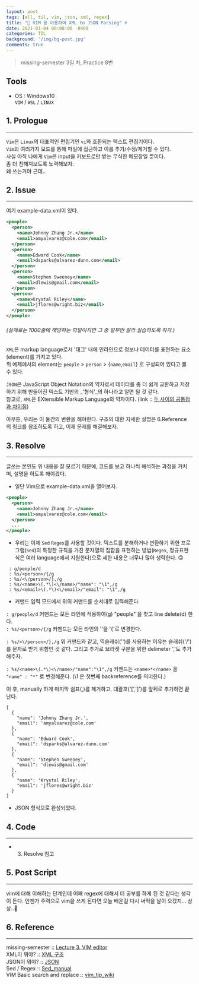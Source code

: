 ```yaml
---
layout: post
tags: [all, til, vim, json, xml, regex]
title: "🌋 VIM 을 이용하여 XML to JSON Parsing" # 
date: 2021-01-04 00:00:00 -0400
categories: TIL
background: '/img/bg-post.jpg'
comments: true
---
```

> missing-semester 3일 차, Practice 8번

## Tools
- OS : Windows10  
`VIM` / `WSL` / `LINUX`

## 1. Prologue
---
`Vim`은 `Linux`의 대표적인 편집기인 `vi`와 호환되는 텍스트 편집기이다.  
`Vim`의 여러가지 모드를 통해 파일에 접근하고 이를 추가/수정/제거할 수 있다.  
사실 아직 나에게 `Vim`은 input을 키보드로만 받는 무식한 메모장일 뿐이다.  
좀 더 친해져보도록 노력해보자.  
왜 쓰는거야 근데..

## 2. Issue
---
여기 example-data.xml이 있다.
```xml
<people>
  <person>
    <name>Johnny Zhang Jr.</name>
    <email>amyalvarez@cole.com</email>
  </person>
  <person>
    <name>Edward Cook</name>
    <email>dsparks@alvarez-dunn.com</email>
  </person>
  <person>
    <name>Stephen Sweeney</name>
    <email>dlewis@gmail.com</email>
  </person>
  <person>
    <name>Krystal Riley</name>
    <email>jflores@wright.biz</email>
  </person>
</people>
```
###### _(실제로는 1000줄에 해당하는 파일이지만 그 중 일부만 잘라 실습하도록 하자.)_
`XML`은 markup language로서 '태그' 내에 인라인으로 정보나 데이터를 표현하는 요소(element)를 가지고 있다.  
위 예제에서의 element는 `people` > `person` >  {`name`,`email`} 로 구성되어 있다고 볼 수 있다.  

`JSON`은 JavaScript Object Notation의 약자로서 데이터를 좀 더 쉽게 교환하고 저장하기 위해 만들어진 텍스트 기반의 _'형식'_의 하나라고 알면 될 것 같다.  
참고로, `XML`은 EXtensible Markup Language의 약자이다. (link :: [두 사이의 공통점과 차이점](!http://www.tcpschool.com/json/json_intro_xml))

아무튼, 우리는 이 둘간의 변환을 해야한다. 구조의 대한 자세한 설명은 6.Reference 의 링크를 참조하도록 하고, 이제 문제를 해결해보자.

## 3. Resolve
---
글쓰는 본인도 위 내용을 잘 모르기 때문에, 코드를 보고 하나씩 해석하는 과정을 거치며, 설명을 하도록 해야겠다.
- 일단 Vim으로 example-data.xml을 열어보자.  

```xml
<people>
  <person>
    <name>Johnny Zhang Jr.</name>
    <email>amyalvarez@cole.com</email>
  </person>
  ...
</people>
```

- 우리는 이제 `Sed` `Regex`를 사용할 것이다. 텍스트를 분해하거나 변환하기 위한 프로그램(`Sed`)의 특정한 규칙을 가진 문자열의 집합을 표현하는 방법(`Regex`, 정규표현식은 여러 language에서 지원한다)으로 세한 내용은 너무나 많아 생략한다. 🙃

```vim
 : g/people/d 
 : %s/<person>/{/g 
 : %s/<\/person>/},/g 
 : %s/<name>\(.*\)<\/name>/"name": "\1",/g 
 : %s/<email>\(.*\)<\/email>/"email": "\1",/g
```
- 커맨드 입력 모드에서 위의 커맨드를 순서대로 입력해준다.  

`: g/people/d` 커맨드는 모든 라인에 적용하여(g) "people" 을 찾고 line delete(d) 한다.  
`: %s/<person>/{/g` 커맨드는 모든 라인의 '<person>'을 '{'로 변경한다.    

`: %s/<\/person>/},/g` 위 커맨드와 같고, 역슬래쉬('\')를 사용하는 이유는 슬래쉬('/')를 문자로 받기 위함인 것 같다. 그리고 추가로 브라켓 구분을 위한 delimeter ','도 추가해주자.  

`: %s/<name>\(.*\)<\/name>/"name":"\1",/g` 커맨드는 `<name>*</name>` 을 `"name" : "*"` 로 변경해준다. (\1 은 첫번째 backreference를 의미한다.)

이 후, manually 하게 마지막 쉼표(,)를 제거하고, 대괄호('[',']')를 앞뒤로 추가하면 끝난다.

```
[
  {
    "name": 'Johnny Zhang Jr.',
    "email": 'amyalvarez@cole.com'
  },
  {
    "name": 'Edward Cook',
    "email": 'dsparks@alvarez-dunn.com'
  },
  {
    "name": 'Stephen Sweeney',
    "email": 'dlewis@gmail.com'
  },
  {
    "name": 'Krystal Riley',
    "email": 'jflores@wright.biz'
  }
]
```
- JSON 형식으로 완성되었다.  


## 4. Code 
---
- 3. Resolve 참고  
  
## 5. Post Script
---
vim에 대해 이해하는 단계인데 어째 regex에 대해서 더 공부를 하게 된 것 같다는 생각이 든다.
언젠가 주력으로 vim을 쓰게 된다면 오늘 배운걸 다시 써먹을 날이 오겠지... 상상..🤒  

## 6. Reference
---
missing-semester :: [Lecture 3. VIM editor](!https://missing-semester-kr.github.io/2020/editors/)  
XML이 뭐야? :: [XML 구조](!http://www.tcpschool.com/xml/xml_basic_structure)  
JSON이 뭐야? :: [JSON](!http://www.tcpschool.com/json/intro)  
Sed / Regex :: [Sed_manual](!https://www.gnu.org/software/sed/manual/html_node/Common-Commands.html#Common-Commands)  
VIM Basic search and replace :: [vim_tip_wiki](!https://vim.fandom.com/wiki/Search_and_replacei)  